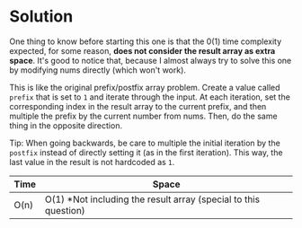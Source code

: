 # Solution

One thing to know before starting this one is that the 0(1) time complexity
expected, for some reason, **does not consider the result array as extra
space**. It's good to notice that, because I almost always try to solve this one
by modifying nums directly (which won't work).

This is like the original prefix/postfix array problem. Create a value called
`prefix` that is set to `1` and iterate through the input. At each iteration,
set the corresponding index in the result array to the current prefix, and then
multiple the prefix by the current number from nums. Then, do the same thing in
the opposite direction.

Tip: When going backwards, be care to multiple the initial iteration by the
`postfix` instead of directly setting it (as in the first iteration). This way,
the last value in the result is not hardcoded as `1`.

| Time | Space                                                            |
| ---- | ---------------------------------------------------------------- |
| O(n) | O(1) \*Not including the result array (special to this question) |
